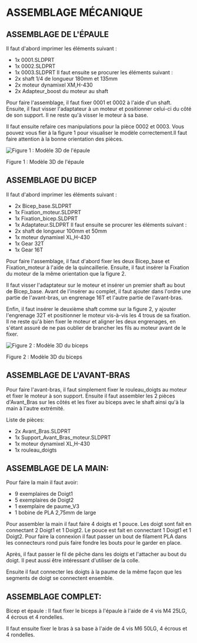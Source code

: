 # ASSEMBLAGE MÉCANIQUE

## ASSEMBLAGE DE L'ÉPAULE

Il faut d'abord imprimer les éléments suivant :
- 1x 0001.SLDPRT
- 1x 0002.SLDPRT
- 1x 0003.SLDPRT
Il faut ensuite se procurer les éléments suivant :
- 2x shaft 1/4 de longueur 180mm et 135mm
- 2x moteur dynamixel XM,H-430
- 2x Adapteur_boost du moteur au shaft
	
Pour faire l'assemblage, il faut fixer 0001 et 0002 à l'aide d'un shaft. Ensuite, il faut visser l'adaptateur à un moteur et positionner celui-ci du côté de son support. Il ne reste qu'à visser le moteur à sa base. 

Il faut ensuite refaire ces manipulations pour la pièce 0002 et 0003. Vous pouvez vous fier à la figure 1 pour visualiser le modèle correctement.Il faut faire attention à la bonne orientation des pièces. 

![Figure 1 : Modèle 3D de l'épaule](https://github.com/ThomasMaher027/Uppercut/blob/main/Mécanique/figure_1.png)

Figure 1 : Modèle 3D de l'épaule

## ASSEMBLAGE DU BICEP
Il faut d'abord imprimer les éléments suivant :
- 2x Bicep_base.SLDPRT
- 1x Fixation_moteur.SLDPRT
- 1x Fixation_bicep.SLDPRT
- 1x Adaptateur.SLDPRT
Il faut ensuite se procurer les éléments suivant :
- 2x shaft de longueur 100mm et 50mm
- 1x moteur dynamixel XL,H-430
- 1x Gear 32T
- 1x Gear 16T

Pour faire l'assemblage, il faut d'abord fixer les deux Bicep_base et Fixation_moteur à l'aide de la quincaillerie. Ensuite, il faut insérer la Fixation du moteur de la même orientation que la figure 2.
	
Il faut visser l'adaptateur sur le moteur et insérer un premier shaft au bout de Bicep_base. Avant de l'insérer au complet, il faut ajouter dans l'ordre une partie de l'avant-bras, un engrenage 16T et l'autre partie de l'avant-bras.
	
Enfin, il faut insérer le deuxième shaft comme sur la figure 2, y ajouter l'engrenage 32T et positionner le moteur vis-à-vis les 4 trous de sa fixation. Il ne reste qu'à bien fixer le moteur et aligner les deux engrenages, en s'étant assuré de ne pas oublier de brancher les fils au moteur avant de le fixer.  

![Figure 2 : Modèle 3D du biceps](https://github.com/ThomasMaher027/Uppercut/blob/main/Mécanique/figure_2.png)

Figure 2 : Modèle 3D du biceps

## ASSEMBLAGE DE L'AVANT-BRAS
Pour faire l'avant-bras, il faut simplement fixer le rouleau_doigts au moteur et fixer le moteur à son support. Ensuite il faut assembler les 2 pièces d'Avant_Bras sur les côtés et les fixer au biceps avec le shaft ainsi qu'à la main à l'autre extrémité.
	
Liste de pièces:
- 2x Avant_Bras.SLDPRT
- 1x Support_Avant_Bras_moteur.SLDPRT
- 1x moteur dynamixel XL,H-430
- 1x rouleau_doigts

## ASSEMBLAGE DE LA MAIN:
Pour faire la main il faut avoir:
- 9 exemplaires de Doigt1
- 5 exemplaires de Doigt2
- 1 exemplaire de paume_V3
- 1 bobine de PLA 2,75mm de large
	
Pour assembler la main il faut faire 4 doigts et 1 pouce. Les doigt sont fait en connectant 2 Doigt1 et 1 Doigt2. Le pouce est fait en connectant 1 Doigt1 et 1 Doigt2. Pour faire la connexion il faut passer un bout de filament PLA dans les connecteurs rond puis faire fondre les bouts pour le garder en place.
	
Après, il faut passer le fil de pêche dans les doigts et l'attacher au bout du doigt. Il peut aussi être intéressant d'utiliser de la colle.
	
Ensuite il faut connecter les doigts à la paume de la même façon que les segments de doigt se connectent ensemble.

## ASSEMBLAGE COMPLET:
	
Bicep et épaule : Il faut fixer le biceps à l'épaule à l'aide de 4 vis M4 25LG, 4 écrous et 4 rondelles.
	
Il faut ensuite fixer le bras à sa base à l'aide de 4 vis M6 50LG, 4 écrous et 4 rondelles.
